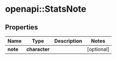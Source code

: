 # openapi::StatsNote


## Properties
Name | Type | Description | Notes
------------ | ------------- | ------------- | -------------
**note** | **character** |  | [optional] 


